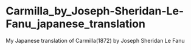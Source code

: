 # Carmilla_by_Joseph-Sheridan-Le-Fanu_japanese_translation
My Japanese translation of Carmilla(1872) by Joseph Sheridan Le Fanu

